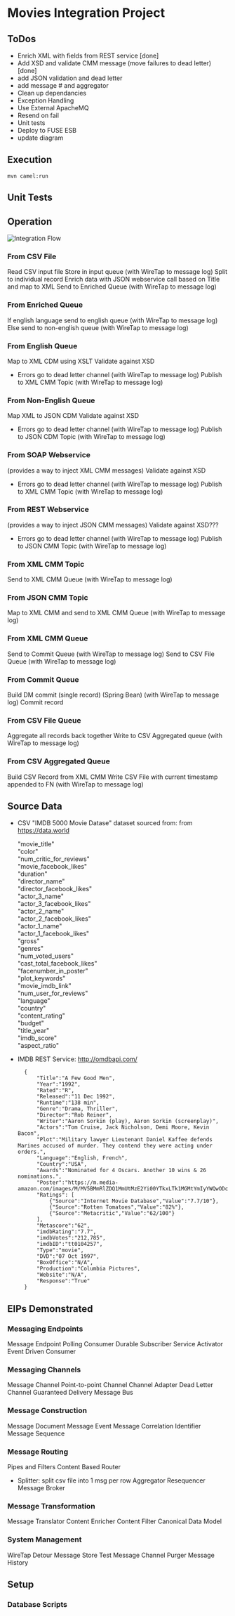 # Movies Integration Project

## ToDos
- Enrich XML with fields from REST service [done]
- Add XSD and validate CMM message (move failures to dead letter) [done]
- add JSON validation and dead letter
- add message # and aggregator
- Clean up dependancies
- Exception Handling
- Use External ApacheMQ
- Resend on fail
- Unit tests
- Deploy to FUSE ESB
- update diagram

## Execution

	mvn camel:run
	

## Unit Tests


## Operation

![Integration Flow](pictures/movies.png?raw=true "Integration Flow")

### From CSV File
Read CSV input file
Store in input queue (with WireTap to message log)
Split to individual record
Enrich data with JSON webservice call based on Title and map to XML
Send to Enriched Queue (with WireTap to message log)

### From Enriched Queue
If english language send to english queue (with WireTap to message log)
Else send to non-english queue (with WireTap to message log)

### From English Queue
Map to XML CDM using XSLT
Validate against XSD
- Errors go to dead letter channel (with WireTap to message log)
Publish to XML CMM Topic  (with WireTap to message log)

### From Non-English Queue
Map XML to JSON CDM 
Validate against XSD
- Errors go to dead letter channel  (with WireTap to message log)
Publish to  JSON CDM  Topic  (with WireTap to message log)

### From SOAP Webservice
 (provides a way to inject XML CMM messages)
Validate against XSD
- Errors go to dead letter channel  (with WireTap to message log)
Publish to XML CMM Topic  (with WireTap to message log)

### From REST Webservice
 (provides a way to inject JSON CMM messages)
Validate against XSD???
- Errors go to dead letter channel  (with WireTap to message log)
Publish to JSON CMM Topic  (with WireTap to message log)

### From XML CMM Topic
Send to XML CMM Queue (with WireTap to message log)

### From JSON CMM Topic
Map to XML CMM and send to XML CMM Queue (with WireTap to message log)

### From XML CMM Queue
Send to Commit Queue (with WireTap to message log)
Send to CSV File Queue (with WireTap to message log)

### From Commit Queue
Build DM commit (single record) (Spring Bean) (with WireTap to message log)
Commit record 

### From CSV File Queue
Aggregate all records back together
Write to CSV Aggregated queue (with WireTap to message log)

### From CSV Aggregated Queue
Build CSV Record  from XML CMM
Write CSV File with current timestamp appended to FN (with WireTap to message log)

## Source Data

- CSV "IMDB 5000 Movie Datase" dataset sourced from:  from https://data.world

	"movie_title"   
	"color"   
	"num_critic_for_reviews"  
	"movie_facebook_likes"   
	"duration"   
	"director_name"   
	"director_facebook_likes"   
	"actor_3_name"   
	"actor_3_facebook_likes"   
	"actor_2_name"   
	"actor_2_facebook_likes"   
	"actor_1_name"   
	"actor_1_facebook_likes"   
	"gross"   
	"genres"   
	"num_voted_users"   
	"cast_total_facebook_likes"   
	"facenumber_in_poster"   
	"plot_keywords"   
	"movie_imdb_link"   
	"num_user_for_reviews"   
	"language"   
	"country"   
	"content_rating"   
	"budget"   
	"title_year"   
	"imdb_score"   
	"aspect_ratio"  

- IMDB REST Service: http://omdbapi.com/

		{
			"Title":"A Few Good Men",
			"Year":"1992",
			"Rated":"R",
			"Released":"11 Dec 1992",
			"Runtime":"138 min",
			"Genre":"Drama, Thriller",
			"Director":"Rob Reiner",
			"Writer":"Aaron Sorkin (play), Aaron Sorkin (screenplay)",
			"Actors":"Tom Cruise, Jack Nicholson, Demi Moore, Kevin Bacon",
			"Plot":"Military lawyer Lieutenant Daniel Kaffee defends Marines accused of murder. They contend they were acting under orders.",
			"Language":"English, French",
			"Country":"USA",
			"Awards":"Nominated for 4 Oscars. Another 10 wins & 26 nominations.",
			"Poster":"https://m.media-amazon.com/images/M/MV5BMmRlZDQ1MmUtMzE2Yi00YTkxLTk1MGMtYmIyYWQwODcxYzRlXkEyXkFqcGdeQXVyNTI4MjkwNjA@._V1_SX300.jpg",
			"Ratings": [
				{"Source":"Internet Movie Database","Value":"7.7/10"},
				{"Source":"Rotten Tomatoes","Value":"82%"},
				{"Source":"Metacritic","Value":"62/100"}
			],
			"Metascore":"62",
			"imdbRating":"7.7",
			"imdbVotes":"212,785",
			"imdbID":"tt0104257",
			"Type":"movie",
			"DVD":"07 Oct 1997",
			"BoxOffice":"N/A",
			"Production":"Columbia Pictures",
			"Website":"N/A",
			"Response":"True"
		}
		

## EIPs Demonstrated
### Messaging Endpoints
Message Endpoint
Polling Consumer
Durable Subscriber
Service Activator
Event Driven Consumer

### Messaging Channels
Message Channel
Point-to-point Channel
Channel Adapter
Dead Letter Channel
Guaranteed Delivery
Message Bus

### Message Construction
Message
Document Message
Event Message
Correlation Identifier
Message Sequence

### Message Routing
Pipes and Filters
Content Based Router
- Splitter: split csv file into 1 msg per row
Aggregator
Resequencer
Message Broker

### Message Transformation
Message Translator
Content Enricher
Content Filter
Canonical Data Model

### System Management
WireTap
Detour
Message Store
Test Message
Channel Purger
Message History

## Setup

### Database Scripts
